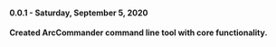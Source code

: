 #### 0.0.1 - Saturday, September 5, 2020

**Created ArcCommander command line tool with core functionality.**
